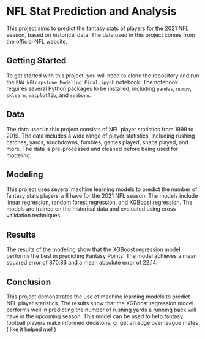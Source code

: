 # NFL Stat Prediction and Analysis

This project aims to predict the fantasy stats of players for the 2021 NFL season, based on historical data. The data used in this project comes from the official NFL website.

## Getting Started

To get started with this project, you will need to clone the repository and run the `RNW_NFLcapstone_Modeling_Final.ipynb` notebook. The notebook requires several Python packages to be installed, including `pandas`, `numpy`, `sklearn`, `matplotlib`, and `seaborn`.

## Data

The data used in this project consists of NFL player statistics from 1999 to 2019. The data includes a wide range of player statistics, including rushing catches, yards, touchdowns, fumbles, games played, snaps played, and more. The data is pre-processed and cleaned before being used for modeling.

## Modeling

This project uses several machine learning models to predict the number of fantasy stats players will have for the 2021 NFL season. The models include linear regression, random forest regression, and XGBoost regression. The models are trained on the historical data and evaluated using cross-validation techniques.

## Results

The results of the modeling show that the XGBoost regression model performs the best in predicting  Fantasy Points. The model achieves a mean squared error of 870.86 and a mean absolute error of 22.14.

## Conclusion

This project demonstrates the use of machine learning models to predict NFL player statistics. The results show that the XGBoost regression model performs well in predicting the number of rushing yards a running back will have in the upcoming season. This model can be used to help fantasy football players make informed decisions, or get an edge over league mates ( like it helped me! )
